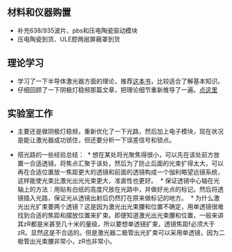 ## 材料和仪器购置
- 补充638/935波片、pbs和压电陶瓷驱动模块
- 压电陶瓷到货、ULE腔两层屏蔽罩到货
## 理论学习
- 学习了一下半导体激光器方面的理论，推荐[这本书]()，比较适合了解基本知识。
- 仔细回顾了一下阴极灯稳频那篇文章，把理论细节重新推导了一遍。[点这里]()

## 实验室工作
- 主要还是做阴极灯稳频，重新优化了一下光路，然后加上电子模块，现在状况是能让激光器成功锁住，但还要分析一下误差信号和锁点。
* 搭光路的一些经验总结：
  * 想在某处将光聚焦得很小，可以先在该处前方放置一合适透镜，将焦点汇聚于该处，然后为了防止后面的光束扩得太大，可以再在合适位置放一焦距更大的透镜和前面的透镜构成一个伽利略望远镜系统，这样能使光束比激光出光光束更大，准直性也更好。
  * 保证透镜中心轴在光轴上的方法：用贴有白纸的高度尺放在光路中，并做好光点的标记。然后将透镜插入光路，保证光从透镜出射后仍然打在原来做标记的地方。
  * 为什么激光出光扩束要两个透镜？这是因为激光出光束腰和位置不确定，用单透镜很难找到合适的焦距和摆放位置来扩束。即便知道激光出光束腰和位置，一般来讲其zR都是米甚至几十米的量级，所以要想单透镜扩束，透镜焦距f必须大于zR。显然这是不合适的。但是激光器二极管出光扩束可以采用单透镜，因为二极管出光束腰非常小，zR也非常小。
